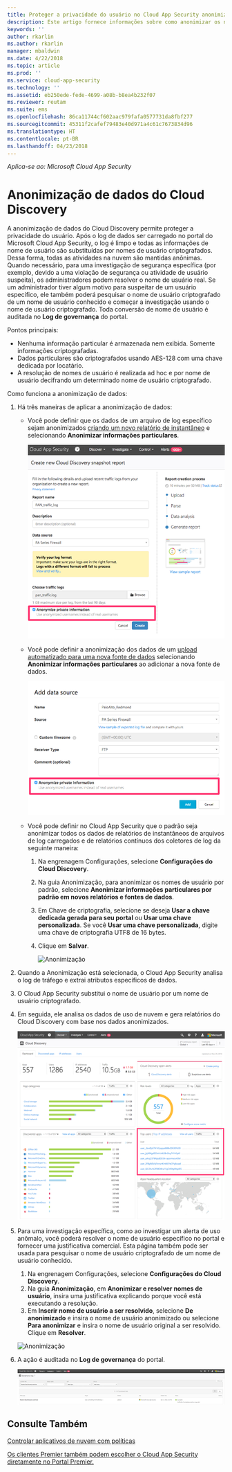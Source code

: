 ```yaml
---
title: Proteger a privacidade do usuário no Cloud App Security anonimizando dados | Microsoft Docs
description: Este artigo fornece informações sobre como anonimizar os nomes de usuário nos dados do Cloud Discovery.
keywords: ''
author: rkarlin
ms.author: rkarlin
manager: mbaldwin
ms.date: 4/22/2018
ms.topic: article
ms.prod: ''
ms.service: cloud-app-security
ms.technology: ''
ms.assetid: eb250ede-fede-4699-a08b-b8ea4b232f07
ms.reviewer: reutam
ms.suite: ems
ms.openlocfilehash: 86ca11744cf602aac979fafa0577731da8fbf277
ms.sourcegitcommit: 45311f2cafef79483e40d971a4c61c7673834d96
ms.translationtype: HT
ms.contentlocale: pt-BR
ms.lasthandoff: 04/23/2018
---
```

*Aplica-se ao: Microsoft Cloud App Security*


# <a name="cloud-discovery-data-anonymization"></a>Anonimização de dados do Cloud Discovery

A anonimização de dados do Cloud Discovery permite proteger a privacidade do usuário. Após o log de dados ser carregado no portal do Microsoft Cloud App Security, o log é limpo e todas as informações de nome de usuário são substituídas por nomes de usuário criptografados. Dessa forma, todas as atividades na nuvem são mantidas anônimas. Quando necessário, para uma investigação de segurança específica (por exemplo, devido a uma violação de segurança ou atividade de usuário suspeita), os administradores podem resolver o nome de usuário real. Se um administrador tiver algum motivo para suspeitar de um usuário específico, ele também poderá pesquisar o nome de usuário criptografado de um nome de usuário conhecido e começar a investigação usando o nome de usuário criptografado. Toda conversão de nome de usuário é auditada no **Log de governança** do portal.

Pontos principais:
-   Nenhuma informação particular é armazenada nem exibida. Somente informações criptografadas.
-   Dados particulares são criptografados usando AES-128 com uma chave dedicada por locatário.
-   A resolução de nomes de usuário é realizada ad hoc e por nome de usuário decifrando um determinado nome de usuário criptografado.


Como funciona a anonimização de dados:

1. Há três maneiras de aplicar a anonimização de dados: 
    
   - Você pode definir que os dados de um arquivo de log específico sejam anonimizados [criando um novo relatório de instantâneo](create-snapshot-cloud-discovery-reports.md) e selecionando **Anonimizar informações particulares**.

     ![Torne anônimos dados de instantâneo](./media/anonymize-log.png)

   - Você pode definir a anonimização dos dados de um [upload automatizado para uma nova fonte de dados](configure-automatic-log-upload-for-continuous-reports.md) selecionando **Anonimizar informações particulares** ao adicionar a nova fonte de dados.  
  
     ![Torne anônimos dados de log](./media/anonymize-autolog.png)

   - Você pode definir no Cloud App Security que o padrão seja anonimizar todos os dados de relatórios de instantâneos de arquivos de log carregados e de relatórios contínuos dos coletores de log da seguinte maneira:
     
     1. Na engrenagem Configurações, selecione **Configurações do Cloud Discovery**.
     
     2. Na guia Anonimização, para anonimizar os nomes de usuário por padrão, selecione **Anonimizar informações particulares por padrão em novos relatórios e fontes de dados**.

     3. Em Chave de criptografia, selecione se deseja **Usar a chave dedicada gerada para seu portal** ou **Usar uma chave personalizada**. Se você **Usar uma chave personalizada**, digite uma chave de criptografia UTF8 de 16 bytes.
     4. Clique em **Salvar**.
 
        ![Anonimização](./media/anonymizer1.png)
  

2. Quando a Anonimização está selecionada, o Cloud App Security analisa o log de tráfego e extrai atributos específicos de dados.
3. O Cloud App Security substitui o nome de usuário por um nome de usuário criptografado.
4. Em seguida, ele analisa os dados de uso de nuvem e gera relatórios do Cloud Discovery com base nos dados anonimizados.
 
   ![Torne anônimo o painel do Cloud Discovery](./media/anonymize-dashboard.png)
 
5. Para uma investigação específica, como ao investigar um alerta de uso anômalo, você poderá resolver o nome de usuário específico no portal e fornecer uma justificativa comercial. 
   Esta página também pode ser usada para pesquisar o nome de usuário criptografado de um nome de usuário conhecido. 

   1. Na engrenagem Configurações, selecione **Configurações do Cloud Discovery**.
   2. Na guia **Anonimização**, em **Anonimizar e resolver nomes de usuário**, insira uma justificativa explicando porque você está executando a resolução.
   3. Em **Inserir nome de usuário a ser resolvido**, selecione **De anonimizado** e insira o nome de usuário anonimizado ou selecione **Para anonimizar** e insira o nome de usuário original a ser resolvido. Clique em **Resolver**. 

   ![Anonimização](./media/anonymizer.png)

6. A ação é auditada no **Log de governança** do portal. 

    ![Anonimização](./media/anonymize-gov-log.png)




  
      
## <a name="see-also"></a>Consulte Também  
[Controlar aplicativos de nuvem com políticas](control-cloud-apps-with-policies.md)   

[Os clientes Premier também podem escolher o Cloud App Security diretamente no Portal Premier.](https://premier.microsoft.com/)  
    
      
  

